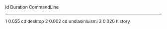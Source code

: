 
  Id     Duration CommandLine
  --     -------- -----------
   1        0.055 cd desktop
   2        0.002 cd undiasinluismi
   3        0.020 history

